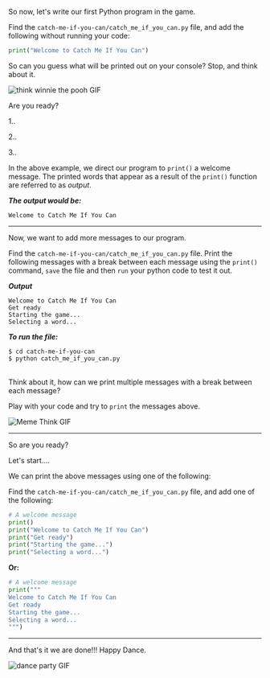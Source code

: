 ﻿
So now, let's write our first Python program in the game.

Find the `catch-me-if-you-can/catch_me_if_you_can.py` file, and add the following without running your code:

```python
print("Welcome to Catch Me If You Can")
```
So can you guess what will be printed out on your console? Stop, and think about it.


![think winnie the pooh GIF](https://media1.giphy.com/media/mRh4cLIYhrs9G/giphy.gif?cid=ecf05e477ebb61a6d20c10df7197015310f6adea5c26691d&rid=giphy.gif)


Are you ready?

1..

2..

3..

In the above example, we direct our program to `print()` a welcome message. The printed words that appear as a result of the `print()` function are referred to as _output_. 

***The output would be:***

```
Welcome to Catch Me If You Can
```

---

Now, we want to add more messages to our program. 

Find the `catch-me-if-you-can/catch_me_if_you_can.py` file. Print the following messages with a break between each message using the `print()` command, `save` the file and then `run` your python code to test it out.

***Output***
```
Welcome to Catch Me If You Can
Get ready
Starting the game...
Selecting a word...
```

***To run the file:***

    $ cd catch-me-if-you-can
    $ python catch_me_if_you_can.py
   
   <br>
Think about it, how can we print multiple messages with a break between each message?

Play with your code and try to `print` the messages above.

![Meme Think GIF](https://media2.giphy.com/media/a5viI92PAF89q/giphy.gif?cid=ecf05e47d141145b34cc6d77e908ccb4b28825fe0db144db&rid=giphy.gif)

----
So are you ready?

Let's start....

We can print the above messages using one of the following:

Find the `catch-me-if-you-can/catch_me_if_you_can.py` file, and add one of the following:


```python
# A welcome message
print()
print("Welcome to Catch Me If You Can")
print("Get ready")
print("Starting the game...")
print("Selecting a word...")
```
**Or:**
```python
# A welcome message
print("""
Welcome to Catch Me If You Can
Get ready
Starting the game...
Selecting a word...
""")
```
----
And that's it we are done!!! Happy Dance.

![dance party GIF](https://media3.giphy.com/media/zQLjk9d31jlMQ/200.webp?cid=ecf05e472c14286551df905fbe28db803386d8d62547a372&rid=200.webp)




